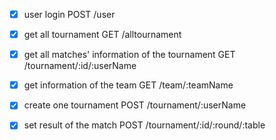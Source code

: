 - [x] user login    POST /user

- [x] get all tournament    GET /alltournament     

- [x] get all matches' information of the tournament    GET /tournament/:id/:userName

- [x] get information of the team    GET /team/:teamName

- [x] create one tournament    POST /tournament/:userName

- [x] set result of the match    POST /tournament/:id/:round/:table
